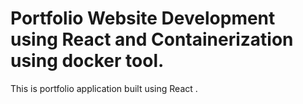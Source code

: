 # Portfolio Website Development using React and Containerization using docker tool.
This is portfolio application built using React . 



